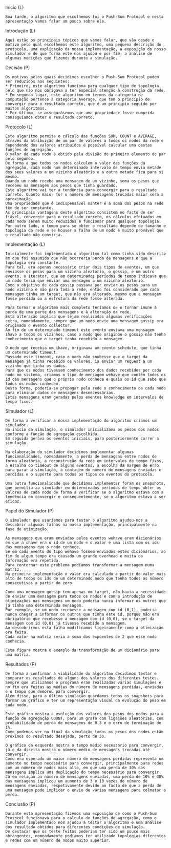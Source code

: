 Inicio (L)

	Boa tarde, o algoritmo que escolhemos foi o Push-Sum Protocol e nesta apresentação vamos falar um pouco sobre ele.

Introdução (L)

	Aqui estão os principais tópicos que vamos falar, que vão desde o motivo pelo qual escolhemos este algoritmo, uma pequena descrição do protocolo, uma explicação da nossa implementação, a exposição do nosso simulador e de que forma este nos ajudou e por fim, a análise de algumas medições que fizemos durante a simulação.

Decisão (P)

	Os motivos pelos quais decidimos escolher o Push-Sum Protocol podem ser reduzidos aos seguintes:
	* Primeiro, este algoritmo funciona para qualquer tipo de topologia, pelo que não nos obrigava a ter especial atenção à construção da rede.
	* Em segundo lugar, este algoritmo em termos da categoria de computação pertence à categoria Average, que tem o princípio de convergir para o resultado correto, que é um principio seguido por muitos algoritmos.
	* Por último, se assegurásemos que uma propriedade fosse cumprida conseguíamos obter o resultado correto.

Protocolo (L)

	Este algoritmo permite o cálculo das funções SUM, COUNT e AVERAGE, através da atribuição de um par de valores a todos os nodos da rede e dependendo dos valores atribuídos é possível calcular uma destas funções de agregação.
	O valor de cada nodo é obtido pela divisão do primeiro elemento do par pelo segundo.
	De forma a que todos os nodos calculem o valor das funções da agregação, cada nodo num determinado intervalo de tempo envia metade dos seus valores a um vizinho aleatório e a outra metade fica para si mesmo.
	Quando um nodo recebe uma mensagem de um vizinho, soma os pesos que recebeu na mensagem aos pesos que tinha guardado. 
	Este algoritmo vai ter a tendência para convergir para o resultado correto. Quanto maior for o número de mensagens trocadas maior será a aproximação.
	Uma propriedade que é indispensável manter é a soma dos pesos na rede têm de ser constante.
	As principais vantagens deste algoritmo consistem no facto de ser fiável, convergir para o resultado correto, os cálculos efetuados em cada nodo serem muito reduzidos e funcionar para qualquer topologia.
	Por outro lado, o tempo para se obter o resultado depende do tamanho e topologia da rede e se houver a falha de um nodo é muito provável que o resultado não convirja.

Implementação (L)

	Inicialmente foi implementado o algoritmo tal como tinha sido descrito em que foi assumido que não ocorreria perda de mensagens e que a topologia era constante.
	Para tal, era apenas necessário criar dois tipos de eventos, um que enviasse os pesos para um vizinho aleatório, o gossip, e um outro evento, o iterator, que em determinados períodos de tempo indicava que um nodo teria que enviar uma mensagem a um vizinho aleatório.
	Como o objetivo de cada gossip passava por enviar os pesos para um nodo vizinho e não para toda a rede, então foi considerado que cada mensagem tinha um target, que não era alterado, mesmo que a mensagem fosse perdida ou a estrutura da rede fosse alterada.

	Para tornar o algoritmo mais completo teríamos de o tornar imune à perda de uma parte das mensagens e à alteração da rede.
	Esta alteração implica que sejam realizadas algumas verificações extra, nomeadamente, sempre que um nodo envie uma mensagem gossip era originado o evento collector.
	Ao fim de um determinado timeout este evento enviava uma mensagem ihave a todos os vizinhos, caso o nodo que originou o gossip não tenha conhecimento que o target tenha recebido a mensagem.

	O nodo que recebia um ihave, originava um evento schedule, que tinha um determinado timeout.
	Passado esse timeout, caso o nodo não soubesse que o target da mensagem já tinha recebido os valores, ia enviar um request a um vizinho que tinha os dados.
	Para que os nodos tivessem conhecimento dos dados recebidos por cada nodo no sistema, criamos o tipo de mensagem wehave que contêm todos os id das mensagens que o próprio nodo conhece e quais os id que sabe que todos os nodos conhecem.
	Desta forma, poderia-se propagar pela rede o conhecimento de cada nodo para eliminar dados de mensagens desnecessárias.
	Estas mensagens eram geradas pelos eventos knowledge em intervalos de tempo fixos.

Simulador (L)

	De forma a verificar a nossa implementação do algoritmo críamos um simulador. 
	No inicio da simulação, o simulador inicializava os pesos dos nodos conforme a função de agregação escolhida.
	Em seguida gerava os eventos iniciais, para posteriormente correr a simulação.

	Na elaboração do simulador decidimos implementar algumas funcionalidades, nomeadamente, a perda de mensagens entre nodos de forma aleatória, a reconstrução da rede em intervalos de tempo fixos, a escolha do timeout de alguns eventos, a escolha da margem de erro para parar a simulação, a contagem do número de mensagens enviadas e perdidas e o suporte para todos os tipos de eventos do protocolo.

	Uma outra funcionalidade que decidimos implementar foram os snapshots, que permitia ao simulador em determinados períodos de tempo obter os valores de cada nodo de forma a verificar se o algoritmo estava com a tendência em convergir e consequentemente, se o algoritmo estava a ser eficaz.

Papel do Simulador (P)

	O simulador que usaríamos para testar o algoritmo ajudou-nos a descobrir algumas falhas na nossa implementação, principalmente na fase de otimização.

	As mensagens que eram enviadas pelos eventos wehave eram dicionários em que a chave era o id de um nodo e o valor é uma lista com os ids das mensagens que o nodo conhece.
	Se em cada evento do tipo wehave fossem enviados estes dicionários, ao fim de algum tempo era causado um grande overhead e muita da informação era repetida.
	Para contornar este problema podíamos transformar a mensagem numa matriz.
	Na primeira implementação o valor era calculado a partir do valor mais alto de todos os ids de um determinado nodo que tenha todos os número consecutivos a partir do zero.

	Como uma mensagem gossip tem apenas um target, não havia a necessidade de enviar uma mensagem para todos os nodos e com a introdução de otimizações nas mensagens um nodo poderia nunca informar os outros que já tinha uma determinada mensagem.
	Por exemplo, se um nodo recebesse a mensagem com id (0,1), poderia nunca chegar a informar os outros que tinha este id, porque não era obrigatório que recebesse a mensagem com id (0,0), se o target da mensagem com id (0,0) já tivesse recebido a mensagem.
	Ao descobrirmos esta falha modificamos ligeiramente como a otimização era feita.
	Cada valor na matriz seria a soma dos expoentes de 2 que esse nodo conhecia.

	Esta figura mostra o exemplo da transformação de um dicionário para uma matriz.


Resultados (P)

	De forma a confirmar a viabilidade do algoritmo decidimos testar e comparar os resultados de alguns dos valores dos diferentes testes.
	Sempre que utilizamos o programa eram realizadas várias simulações e no fim era feitas as médias do número de mensagens perdidas, enviadas e o tempo que demorou para convergir.
	Além disso, para a última simulação guardamos todos os snapshots para formar um gráfico e ter um representação visual da evolução do peso em cada nodo.

	Este gráfico mostra a evolução dos valores dos pesos dos nodos para a função de agregação COUNT, para um grafo com ligações aleatórias, com probabilidade de perda de mensagens de 0.3 e o erro de terminação de 1%.
	Como podemos ver no final da simulação todos os pesos dos nodos estão próximos do resultado desejado, perto de 30.

	O gráfico da esquerda mostra o tempo médio necessário para convergir, já o da direita mostra o número médio de mensagens trocadas até convergir.
	Como era esperado um maior número de mensagens perdidas representa um aumento no tempo necessário para convergir, principalmente para redes com um número de nodos mais alto, em que uma perda de 30% das mensagens implica uma duplicação do tempo necessário para convergir.
	Já em relação ao número de mensagens enviadas, uma perda de 10% e 30% das mensagens implicou um aumento de 3 e 10 vezes do número de mensagens enviadas, respetivamente devido ao facto de que a perda de uma mensagem pode implicar o envio de várias mensagens para colmatar a perda.

Conclusão (P)

	Durante esta apresentação fizemos uma exposição de como o Push-Sum Protocol funcionava para o cálculo de funções de agregação, como o simulador implementado nos ajudou a testar o algoritmo e uma análise dos resultado obtidos para diferentes condições de simulação.
	De destacar que os teste feitos poderiam ter sido um pouco mais abrangentes, nomeadamente podiamos ter utilizado topologias diferentes e redes com um número de nodos muito superior.
